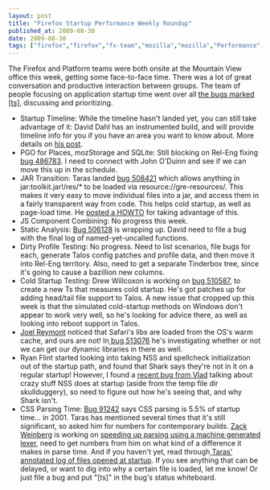 ```yaml
---
layout: post
title: "Firefox Startup Performance Weekly Roundup"
published_at: 2009-08-30
date: 2009-08-30
tags: ["firefox","firefox","fx-team","mozilla","mozilla","Performance","startup"]
---
```


The Firefox and Platform teams were both onsite at the Mountain View office this week, getting some face-to-face time. There was a lot of great conversation and productive interaction between groups. The team of people focusing on application startup time went over all [the bugs marked [ts]](https://bugzilla.mozilla.org/buglist.cgi?quicksearch=sw:[ts]), discussing and prioritizing.

*   Startup Timeline: While the timeline hasn't landed yet, you can still take advantage of it: David Dahl has an instrumented build, and will provide timeline info for you if you have an area you want to know about. More details on [his post](http://daviddahl.blogspot.com/2009/08/functiontimertimeline-update.html).
*   PGO for Places, mozStorage and SQLite: Still blocking on Rel-Eng fixing [bug 486783](https://bugzilla.mozilla.org/show_bug.cgi?id=486783). I need to connect with John O'Duinn and see if we can move this up in the schedule.
*   JAR Transition: Taras landed [bug 508421](https://bugzilla.mozilla.org/show_bug.cgi?id=508421) which allows anything in jar:toolkit.jar!/res/* to be loaded via resource://gre-resources/. This makes it very easy to move individual files into a jar, and access them in a fairly transparent way from code. This helps cold startup, as well as page-load time. He [posted a HOWTO](http://blog.mozilla.com/tglek/2009/08/27/moving-files-into-jars/) for taking advantage of this.
*   JS Component Combining: No progress this week.
*   Static Analysis: [Bug 506128](https://bugzilla.mozilla.org/show_bug.cgi?id=506128) is wrapping up. David need to file a bug with the final log of named-yet-uncalled functions.
*   Dirty Profile Testing: No progress. Need to list scenarios, file bugs for each, generate Talos config patches and profile data, and then move it into Rel-Eng territory. Also, need to get a separate Tinderbox tree, since it's going to cause a bazillion new columns.
*   Cold Startup Testing: Drew Willcoxon is working on [bug 510587](https://bugzilla.mozilla.org/show_bug.cgi?id=510587), to create a new Ts that measures cold startup. He's got patches up for adding head/tail file support to Talos. A new issue that cropped up this week is that the simulated cold-startup methods on Windows don't appear to work very well, so he's looking for advice there, as well as looking into reboot support in Talos.
*   [Joel Reymont](http://wagerlabs.com/) noticed that Safari's libs are loaded from the OS's warm cache, and ours are not! In[ bug 513076](https://bugzilla.mozilla.org/show_bug.cgi?id=513076) he's investigating whether or not we can get our dynamic libraries in there as well.
*   Ryan Flint started looking into taking NSS and spellcheck initialization out of the startup path, and found that Shark says they're not in it on a regular startup! However, I found a [recent bug from Vlad](https://bugzilla.mozilla.org/show_bug.cgi?id=511515) talking about crazy stuff NSS does at startup (aside from the temp file dir skullduggery), so need to figure out how he's seeing that, and why Shark isn't.
*   CSS Parsing Time: [Bug 91242](https://bugzilla.mozilla.org/show_bug.cgi?id=91242) says CSS parsing is 5.5% of startup time... in 2001. Taras has mentioned several times that it's still significant, so asked him for numbers for contemporary builds. [Zack Weinberg](http://zwol.livejournal.com/) is working on [speeding up parsing using a machine generated lexer](https://bugzilla.mozilla.org/show_bug.cgi?id=513149), need to get numbers from him on what kind of a difference it makes in parse time.
And if you haven't yet, read through[ Taras' annotated log of files opened at startup](http://blog.mozilla.com/tglek/2009/08/20/cleaning-up-startup-disk-io/). If you see anything that can be delayed, or want to dig into why a certain file is loaded, let me know! Or just file a bug and put "[ts]" in the bug's status whiteboard.